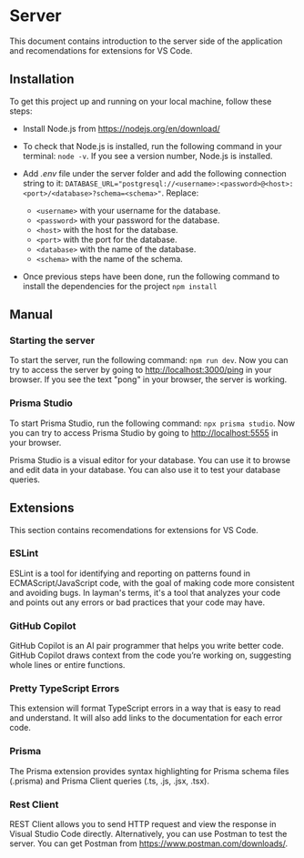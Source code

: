 # Server

This document contains introduction to the server side of the application and recomendations for extensions for VS Code.

## Installation

To get this project up and running on your local machine, follow these steps:

* Install Node.js from <https://nodejs.org/en/download/>
* To check that Node.js is installed, run the following command in your terminal: `node -v`. If you see a version number, Node.js is installed.
* Add *.env* file under the server folder and add the following connection string to it: `DATABASE_URL="postgresql://<username>:<password>@<host>:<port>/<database>?schema=<schema>"`. Replace:

  * `<username>` with your username for the database.
  * `<password>` with your password for the database.
  * `<host>` with the host for the database.
  * `<port>` with the port for the database.
  * `<database>` with the name of the database.
  * `<schema>` with the name of the schema.

* Once previous steps have been done, run the following command to install the dependencies for the project `npm install`

## Manual

### Starting the server

To start the server, run the following command: `npm run dev`. Now you can try to access the server by going to <http://localhost:3000/ping> in your browser. If you see the text "pong" in your browser, the server is working.

### Prisma Studio

To start Prisma Studio, run the following command: `npx prisma studio`. Now you can try to access Prisma Studio by going to <http://localhost:5555> in your browser.

Prisma Studio is a visual editor for your database. You can use it to browse and edit data in your database. You can also use it to test your database queries.

## Extensions

This section contains recomendations for extensions for VS Code.

### ESLint

ESLint is a tool for identifying and reporting on patterns found in ECMAScript/JavaScript code, with the goal of making code more consistent and avoiding bugs. In layman's terms, it's a tool that analyzes your code and points out any errors or bad practices that your code may have.

### GitHub Copilot

GitHub Copilot is an AI pair programmer that helps you write better code. GitHub Copilot draws context from the code you’re working on, suggesting whole lines or entire functions.

### Pretty TypeScript Errors

This extension will format TypeScript errors in a way that is easy to read and understand. It will also add links to the documentation for each error code.

### Prisma

The Prisma extension provides syntax highlighting for Prisma schema files (.prisma) and Prisma Client queries (.ts, .js, .jsx, .tsx).

### Rest Client

REST Client allows you to send HTTP request and view the response in Visual Studio Code directly. Alternatively, you can use Postman to test the server. You can get Postman from <https://www.postman.com/downloads/>.
